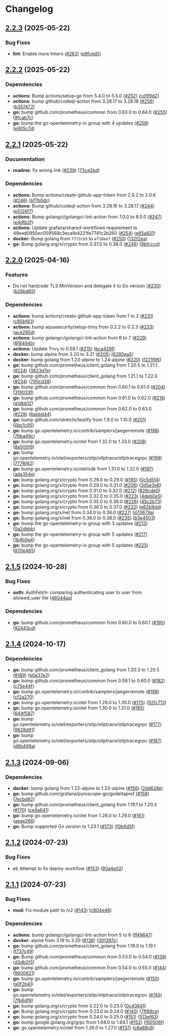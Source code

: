 # Changelog

## [2.2.3](https://github.com/grafana/smtprelay/compare/v2.2.2...v2.2.3) (2025-05-22)


### Bug Fixes

* **lint:** Enable more linters ([#263](https://github.com/grafana/smtprelay/issues/263)) ([e9fced5](https://github.com/grafana/smtprelay/commit/e9fced52a91011f7640c094079e5bd73db7c6ba1))

## [2.2.2](https://github.com/grafana/smtprelay/compare/v2.2.1...v2.2.2) (2025-05-22)


### Dependencies

* **actions:** Bump actions/setup-go from 5.4.0 to 5.5.0 ([#252](https://github.com/grafana/smtprelay/issues/252)) ([cd1f9d2](https://github.com/grafana/smtprelay/commit/cd1f9d2f5cfa02390eb83ad6c1ce4dd05c9a5b95))
* **actions:** bump github/codeql-action from 3.28.17 to 3.28.18 ([#256](https://github.com/grafana/smtprelay/issues/256)) ([b357472](https://github.com/grafana/smtprelay/commit/b3574724fc99a2655ff9e2ad1834dd18dcf2f158))
* **go:** bump github.com/prometheus/common from 0.63.0 to 0.64.0 ([#255](https://github.com/grafana/smtprelay/issues/255)) ([9fcab7c](https://github.com/grafana/smtprelay/commit/9fcab7c6178632a714317b0766406fb97db8d5bf))
* **go:** bump the go-opentelemetry-io group with 4 updates ([#258](https://github.com/grafana/smtprelay/issues/258)) ([e905c7d](https://github.com/grafana/smtprelay/commit/e905c7d47410750019a5a144bd48739d47a69d1a))

## [2.2.1](https://github.com/grafana/smtprelay/compare/v2.2.0...v2.2.1) (2025-05-22)


### Documentation

* **readme:** fix wrong link ([#239](https://github.com/grafana/smtprelay/issues/239)) ([73ce2bd](https://github.com/grafana/smtprelay/commit/73ce2bdc0064128f42d223e0052d60502b74e2db))


### Dependencies

* **actions:** Bump actions/create-github-app-token from 2.0.2 to 2.0.6 ([#246](https://github.com/grafana/smtprelay/issues/246)) ([bf7b0dc](https://github.com/grafana/smtprelay/commit/bf7b0dc2d24ba3d21269af96a3ff572df3a11c69))
* **actions:** Bump github/codeql-action from 3.28.16 to 3.28.17 ([#244](https://github.com/grafana/smtprelay/issues/244)) ([e5126f7](https://github.com/grafana/smtprelay/commit/e5126f7240c4e189ca6e91e167223cb9fe405c1b))
* **actions:** Bump golangci/golangci-lint-action from 7.0.0 to 8.0.0 ([#247](https://github.com/grafana/smtprelay/issues/247)) ([e4dfb2f](https://github.com/grafana/smtprelay/commit/e4dfb2f730f1be4d1dcf3ed4e8bb0aab9b3d31f5))
* **actions:** Update grafana/shared-workflows requirement to 49eed0955ec059569c3eca1b4221fe7741c2b260 ([#254](https://github.com/grafana/smtprelay/issues/254)) ([e85a831](https://github.com/grafana/smtprelay/commit/e85a831347815af0721ac520e72e203d0d9a5a9c))
* **docker:** Bump golang from `7772cb5` to `ef18ee7` ([#250](https://github.com/grafana/smtprelay/issues/250)) ([132f2ea](https://github.com/grafana/smtprelay/commit/132f2ea847a4bad7cec6325db9a8489ed0396cf2))
* **go:** Bump golang.org/x/crypto from 0.37.0 to 0.38.0 ([#249](https://github.com/grafana/smtprelay/issues/249)) ([9bfcccd](https://github.com/grafana/smtprelay/commit/9bfcccdb0021845dd98eab93aed21fb3176b0add))

## [2.2.0](https://github.com/grafana/smtprelay/compare/v2.1.5...v2.2.0) (2025-04-16)


### Features

* Do not hardcode TLS MinVersion and delegate it to Go version ([#230](https://github.com/grafana/smtprelay/issues/230)) ([b28bd65](https://github.com/grafana/smtprelay/commit/b28bd654b4c082c6d842d83df85744e6b35b03ec))


### Dependencies

* **actions:** bump actions/create-github-app-token from 1 to 2 ([#231](https://github.com/grafana/smtprelay/issues/231)) ([c85bf83](https://github.com/grafana/smtprelay/commit/c85bf83c673f06686275e53b6a8b7671d82ade23))
* **actions:** bump aquasecurity/setup-trivy from 0.2.2 to 0.2.3 ([#233](https://github.com/grafana/smtprelay/issues/233)) ([ace295d](https://github.com/grafana/smtprelay/commit/ace295d6935575bcb9917dfe49e08ef76a752772))
* **actions:** bump golangci/golangci-lint-action from 6 to 7 ([#229](https://github.com/grafana/smtprelay/issues/229)) ([6f8494b](https://github.com/grafana/smtprelay/commit/6f8494bb2046aac534b794981bb1b0e4261aa58b))
* **actions:** Update Trivy to 0.58.1 ([#215](https://github.com/grafana/smtprelay/issues/215)) ([bca429f](https://github.com/grafana/smtprelay/commit/bca429fff1643c8d368ba597d8fe7959b51df32b))
* **docker:** bump alpine from 3.20 to 3.21 ([#205](https://github.com/grafana/smtprelay/issues/205)) ([6280ea5](https://github.com/grafana/smtprelay/commit/6280ea5472b72ff4e13528ab4266bd2225079955))
* **docker:** bump golang from 1.23-alpine to 1.24-alpine ([#220](https://github.com/grafana/smtprelay/issues/220)) ([f221f86](https://github.com/grafana/smtprelay/commit/f221f863ecb294c7e58c72506232892efa4eb0ce))
* **go:** bump github.com/prometheus/client_golang from 1.20.5 to 1.21.1 ([#224](https://github.com/grafana/smtprelay/issues/224)) ([3823d7e](https://github.com/grafana/smtprelay/commit/3823d7ee840bc5a7a1a516d827ac0f9eddbee8fb))
* **go:** bump github.com/prometheus/client_golang from 1.21.1 to 1.22.0 ([#234](https://github.com/grafana/smtprelay/issues/234)) ([790cd38](https://github.com/grafana/smtprelay/commit/790cd386cd168b7a64cc8ebb9819cf2c364d8e3f))
* **go:** bump github.com/prometheus/common from 0.60.1 to 0.61.0 ([#204](https://github.com/grafana/smtprelay/issues/204)) ([319033f](https://github.com/grafana/smtprelay/commit/319033fb2b4bf263b94bdd8a8cf928da76ecbdcf))
* **go:** bump github.com/prometheus/common from 0.61.0 to 0.62.0 ([#216](https://github.com/grafana/smtprelay/issues/216)) ([a1dbb12](https://github.com/grafana/smtprelay/commit/a1dbb128911b929b614892443871c29631becacc))
* **go:** bump github.com/prometheus/common from 0.62.0 to 0.63.0 ([#228](https://github.com/grafana/smtprelay/issues/228)) ([6abbd44](https://github.com/grafana/smtprelay/commit/6abbd440a1fff1fb05335b99a31ac434f838b176))
* **go:** bump github.com/stretchr/testify from 1.9.0 to 1.10.0 ([#201](https://github.com/grafana/smtprelay/issues/201)) ([0bc1c95](https://github.com/grafana/smtprelay/commit/0bc1c95638c01fd38b3dfb27a9462dfb2b845fec))
* **go:** bump go.opentelemetry.io/contrib/samplers/jaegerremote ([#198](https://github.com/grafana/smtprelay/issues/198)) ([76ba49c](https://github.com/grafana/smtprelay/commit/76ba49cb794a7f9aedc2f2e5ad137aad82f9efc1))
* **go:** bump go.opentelemetry.io/otel from 1.32.0 to 1.33.0 ([#208](https://github.com/grafana/smtprelay/issues/208)) ([8a500f9](https://github.com/grafana/smtprelay/commit/8a500f9b2ac51ea9bcee1d3615665872bb5c3552))
* **go:** bump go.opentelemetry.io/otel/exporters/otlp/otlptrace/otlptracegrpc ([#199](https://github.com/grafana/smtprelay/issues/199)) ([7778f42](https://github.com/grafana/smtprelay/commit/7778f4293a78a3a9b4147eda9c3b0e769acfa2dc))
* **go:** bump go.opentelemetry.io/otel/sdk from 1.31.0 to 1.32.0 ([#197](https://github.com/grafana/smtprelay/issues/197)) ([ada354e](https://github.com/grafana/smtprelay/commit/ada354e1723ae05c5ad3b5b71ee7998b3c722a03))
* **go:** bump golang.org/x/crypto from 0.28.0 to 0.29.0 ([#195](https://github.com/grafana/smtprelay/issues/195)) ([0c5d5f4](https://github.com/grafana/smtprelay/commit/0c5d5f43f8b0da2ad1106c0bd0e79bd897ee1638))
* **go:** bump golang.org/x/crypto from 0.29.0 to 0.31.0 ([#206](https://github.com/grafana/smtprelay/issues/206)) ([3d5e3e6](https://github.com/grafana/smtprelay/commit/3d5e3e608f9807f1706327dd2ea5665b37a58cd5))
* **go:** bump golang.org/x/crypto from 0.31.0 to 0.32.0 ([#212](https://github.com/grafana/smtprelay/issues/212)) ([826cde0](https://github.com/grafana/smtprelay/commit/826cde0dd96a7d4e2f4456b03308698114c87473))
* **go:** bump golang.org/x/crypto from 0.32.0 to 0.35.0 ([#223](https://github.com/grafana/smtprelay/issues/223)) ([4deb0e5](https://github.com/grafana/smtprelay/commit/4deb0e5a6aaeffc33a990989b5096b9005b2d94b))
* **go:** bump golang.org/x/crypto from 0.35.0 to 0.36.0 ([#226](https://github.com/grafana/smtprelay/issues/226)) ([45c2b73](https://github.com/grafana/smtprelay/commit/45c2b7330372f22a2c77ccd52db2c25375ec87f7))
* **go:** bump golang.org/x/crypto from 0.36.0 to 0.37.0 ([#232](https://github.com/grafana/smtprelay/issues/232)) ([e62b9dd](https://github.com/grafana/smtprelay/commit/e62b9dd81e78f748def13fb027e08dbf86262c8f))
* **go:** bump golang.org/x/net from 0.34.0 to 0.36.0 ([#227](https://github.com/grafana/smtprelay/issues/227)) ([d70679a](https://github.com/grafana/smtprelay/commit/d70679a5c0def71ecfe29f31430530f0319a7f77))
* **go:** Bump golang.org/x/net from 0.36.0 to 0.38.0 ([#235](https://github.com/grafana/smtprelay/issues/235)) ([b3e4503](https://github.com/grafana/smtprelay/commit/b3e4503b00483ea4537356c025d8d836e87392c3))
* **go:** bump the go-opentelemetry-io group with 3 updates ([#213](https://github.com/grafana/smtprelay/issues/213)) ([0a2dbbb](https://github.com/grafana/smtprelay/commit/0a2dbbb40cab3d7061907eead5eb0dc01266475a))
* **go:** bump the go-opentelemetry-io group with 5 updates ([#217](https://github.com/grafana/smtprelay/issues/217)) ([1b4b5e4](https://github.com/grafana/smtprelay/commit/1b4b5e4da3ce987a9777fd7c4049aee4621bfa61))
* **go:** bump the go-opentelemetry-io group with 5 updates ([#225](https://github.com/grafana/smtprelay/issues/225)) ([870e465](https://github.com/grafana/smtprelay/commit/870e465d44b8c37a96b76b6074f5f54ee5179131))

## [2.1.5](https://github.com/grafana/smtprelay/compare/v2.1.4...v2.1.5) (2024-10-28)


### Bug Fixes

* **auth:** AuthFetch: comparing authenticating user to user from allowed_user file ([46044aa](https://github.com/grafana/smtprelay/commit/46044aa845f33edb3a5f411d2cc5fce5368cf2bf))


### Dependencies

* **go:** bump github.com/prometheus/common from 0.60.0 to 0.60.1 ([#190](https://github.com/grafana/smtprelay/issues/190)) ([92443cd](https://github.com/grafana/smtprelay/commit/92443cd9337d78bdbe8f2cde9d25b58df180b33e))

## [2.1.4](https://github.com/grafana/smtprelay/compare/v2.1.3...v2.1.4) (2024-10-17)


### Dependencies

* **go:** bump github.com/prometheus/client_golang from 1.20.3 to 1.20.5 ([#189](https://github.com/grafana/smtprelay/issues/189)) ([b0a37e2](https://github.com/grafana/smtprelay/commit/b0a37e2b4fdcc5be556f2c2f11dcc660085fdb95))
* **go:** bump github.com/prometheus/common from 0.59.1 to 0.60.0 ([#182](https://github.com/grafana/smtprelay/issues/182)) ([c75e44f](https://github.com/grafana/smtprelay/commit/c75e44fa578b77f0c9636d680cc1cc3026a0b958))
* **go:** bump go.opentelemetry.io/contrib/samplers/jaegerremote ([#188](https://github.com/grafana/smtprelay/issues/188)) ([cf2a270](https://github.com/grafana/smtprelay/commit/cf2a2703080563e8bfbcba560d9891be92a2151c))
* **go:** bump go.opentelemetry.io/otel from 1.29.0 to 1.30.0 ([#175](https://github.com/grafana/smtprelay/issues/175)) ([92fc713](https://github.com/grafana/smtprelay/commit/92fc713b96e76e3028be4168c33f0740cd63cde4))
* **go:** bump go.opentelemetry.io/otel from 1.30.0 to 1.31.0 ([#185](https://github.com/grafana/smtprelay/issues/185)) ([644f587](https://github.com/grafana/smtprelay/commit/644f587350d1490edb200f41a3c8198b03ca4e6b))
* **go:** bump go.opentelemetry.io/otel/exporters/otlp/otlptrace/otlptracegrpc ([#177](https://github.com/grafana/smtprelay/issues/177)) ([9828d91](https://github.com/grafana/smtprelay/commit/9828d915c5bb440c39476df27794faf8e4550db1))
* **go:** bump go.opentelemetry.io/otel/exporters/otlp/otlptrace/otlptracegrpc ([#187](https://github.com/grafana/smtprelay/issues/187)) ([d6b499a](https://github.com/grafana/smtprelay/commit/d6b499af8ed35e466d40ee352f77281b846b75dd))

## [2.1.3](https://github.com/grafana/smtprelay/compare/v2.1.2...v2.1.3) (2024-09-06)


### Dependencies

* **docker:** bump golang from 1.22-alpine to 1.23-alpine ([#156](https://github.com/grafana/smtprelay/issues/156)) ([2dd628e](https://github.com/grafana/smtprelay/commit/2dd628edc0f4bb73fab802cc35bd2d20df656152))
* **go:** bump github.com/grafana/pyroscope-go/godeltaprof ([#158](https://github.com/grafana/smtprelay/issues/158)) ([7ecbd62](https://github.com/grafana/smtprelay/commit/7ecbd62bbf968ae2c2a5ec0d41e067086c0e760b))
* **go:** bump github.com/prometheus/client_golang from 1.19.1 to 1.20.3 ([#170](https://github.com/grafana/smtprelay/issues/170)) ([ce4a641](https://github.com/grafana/smtprelay/commit/ce4a641d9250ec3bfd305166a475c50a5cf23381))
* **go:** bump go.opentelemetry.io/otel from 1.28.0 to 1.29.0 ([#161](https://github.com/grafana/smtprelay/issues/161)) ([aeae268](https://github.com/grafana/smtprelay/commit/aeae26841dd3cb8a657bff17ac66f8a503ac8c3b))
* **go:** Bump supported Go version to 1.23.1 ([#173](https://github.com/grafana/smtprelay/issues/173)) ([f0b6d5f](https://github.com/grafana/smtprelay/commit/f0b6d5f1b6bafe112e48f7fa38d277d46ed00926))

## [2.1.2](https://github.com/grafana/smtprelay/compare/v2.1.1...v2.1.2) (2024-07-23)


### Bug Fixes

* **ci:** Attempt to fix deploy workflow ([#153](https://github.com/grafana/smtprelay/issues/153)) ([90a4e02](https://github.com/grafana/smtprelay/commit/90a4e0298922ab96f59fc4b9cadd0132c2901161))

## [2.1.1](https://github.com/grafana/smtprelay/compare/v2.1.0...v2.1.1) (2024-07-23)


### Bug Fixes

* **mod:** Fix module path to /v2 ([#143](https://github.com/grafana/smtprelay/issues/143)) ([c804e46](https://github.com/grafana/smtprelay/commit/c804e46316ed642463a31489044992e097fd72b3))


### Dependencies

* **actions:** bump golangci/golangci-lint-action from 5 to 6 ([ff49647](https://github.com/grafana/smtprelay/commit/ff49647e83452b42618f32a54c5ecd1c556564b2))
* **docker:** alpine from 3.19 to 3.20 ([#138](https://github.com/grafana/smtprelay/issues/138)) ([301397c](https://github.com/grafana/smtprelay/commit/301397c1c63909f5911c3292e913eace8c2e5959))
* **go:** bump github.com/prometheus/client_golang from 1.19.0 to 1.19.1 ([f737c49](https://github.com/grafana/smtprelay/commit/f737c49645567799616ec892729dc936539ecf58))
* **go:** Bump github.com/prometheus/common from 0.53.0 to 0.54.0 ([#139](https://github.com/grafana/smtprelay/issues/139)) ([d3db2f3](https://github.com/grafana/smtprelay/commit/d3db2f325bee3c052c027b90c03884e448cb7ef4))
* **go:** bump github.com/prometheus/common from 0.54.0 to 0.55.0 ([#144](https://github.com/grafana/smtprelay/issues/144)) ([9600621](https://github.com/grafana/smtprelay/commit/9600621ac6019d92134bd55ecc3bcd10c6027f36))
* **go:** bump go.opentelemetry.io/contrib/samplers/jaegerremote ([#150](https://github.com/grafana/smtprelay/issues/150)) ([a0f2b41](https://github.com/grafana/smtprelay/commit/a0f2b41bfc2f11734095fd052fe2b4895b272803))
* **go:** bump go.opentelemetry.io/otel/exporters/otlp/otlptrace/otlptracegrpc ([#145](https://github.com/grafana/smtprelay/issues/145)) ([7fb6df9](https://github.com/grafana/smtprelay/commit/7fb6df9955dcb3ad5cc79a9f4e6687a98a8254e8))
* **go:** bump golang.org/x/crypto from 0.22.0 to 0.23.0 ([0c43641](https://github.com/grafana/smtprelay/commit/0c43641f7e2e4e26a6e924d24968aff6dfc020b3))
* **go:** Bump golang.org/x/crypto from 0.23.0 to 0.24.0 ([#140](https://github.com/grafana/smtprelay/issues/140)) ([7ff89ce](https://github.com/grafana/smtprelay/commit/7ff89ce1048a2932aa8194203b44fac22695e878))
* **go:** bump golang.org/x/crypto from 0.24.0 to 0.25.0 ([#151](https://github.com/grafana/smtprelay/issues/151)) ([513ef63](https://github.com/grafana/smtprelay/commit/513ef6371c6951ea11dadf71e88843fbc82b510b))
* **go:** bump google.golang.org/grpc from 1.64.0 to 1.64.1 ([#152](https://github.com/grafana/smtprelay/issues/152)) ([f60506f](https://github.com/grafana/smtprelay/commit/f60506f5779ce21bf89316ddbb6661fc3a239a43))
* **go:** go.opentelemetry.io/otel from 1.26.0 to 1.27.0 ([#137](https://github.com/grafana/smtprelay/issues/137)) ([c8a88c6](https://github.com/grafana/smtprelay/commit/c8a88c6ce403a0f68190cbf0dc30274b6e803fe2))
